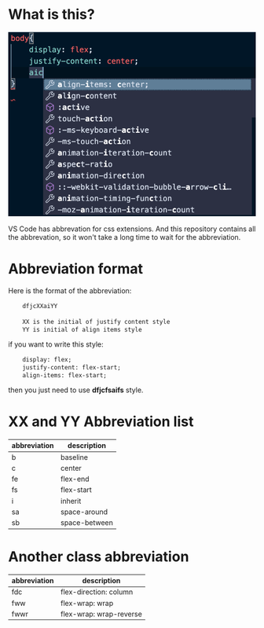 # What is this?

![Sample of VS Code Abbreviation](image/sample.png)

VS Code has abbrevation for css extensions. And this repository contains all the abbrevation, so it won't take a long time to wait for the abbreviation.

# Abbreviation format

Here is the format of the abbreviation:

```
    dfjcXXaiYY

    XX is the initial of justify content style
    YY is initial of align items style
```

if you want to write this style:
```
    display: flex;
    justify-content: flex-start;
    align-items: flex-start; 
```

then you just need to use **dfjcfsaifs** style.


# XX and YY Abbreviation list

| abbreviation | description |
| ------------ | ----------- |
| b | baseline |
| c | center |
| fe | flex-end |
| fs | flex-start |
| i | inherit |
| sa | space-around |
| sb | space-between |


# Another class abbreviation

| abbreviation | description |
| ------------ | ----------- |
| fdc | flex-direction: column |
| fww | flex-wrap: wrap |
| fwwr | flex-wrap: wrap-reverse |